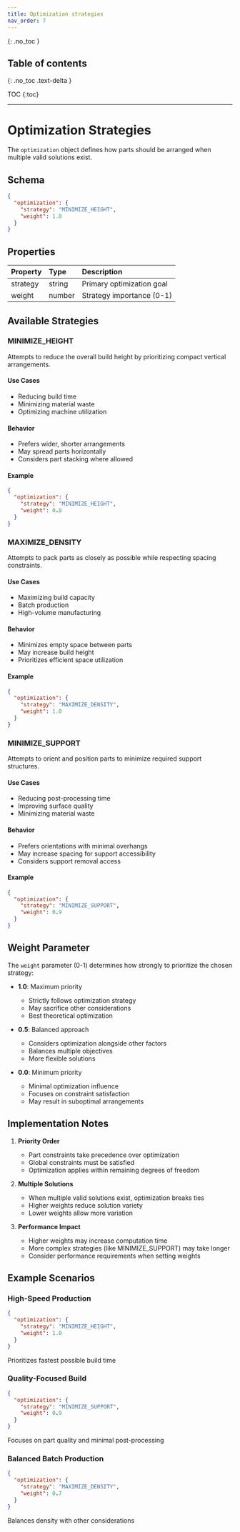 ```yaml
---
title: Optimization strategies
nav_order: 7
---
```


{: .no_toc }

## Table of contents
{: .no_toc .text-delta }

TOC
{:toc}

---

# Optimization Strategies

The `optimization` object defines how parts should be arranged when multiple valid solutions exist.

## Schema

```json
{
  "optimization": {
    "strategy": "MINIMIZE_HEIGHT",
    "weight": 1.0
  }
}
```

## Properties

| Property | Type | Description |
|:---------|:-----|:------------|
| strategy | string | Primary optimization goal |
| weight | number | Strategy importance (0-1) |

## Available Strategies

### MINIMIZE_HEIGHT

Attempts to reduce the overall build height by prioritizing compact vertical arrangements.

#### Use Cases
- Reducing build time
- Minimizing material waste
- Optimizing machine utilization

#### Behavior
- Prefers wider, shorter arrangements
- May spread parts horizontally
- Considers part stacking where allowed

#### Example
```json
{
  "optimization": {
    "strategy": "MINIMIZE_HEIGHT",
    "weight": 0.8
  }
}
```

### MAXIMIZE_DENSITY

Attempts to pack parts as closely as possible while respecting spacing constraints.

#### Use Cases
- Maximizing build capacity
- Batch production
- High-volume manufacturing

#### Behavior
- Minimizes empty space between parts
- May increase build height
- Prioritizes efficient space utilization

#### Example
```json
{
  "optimization": {
    "strategy": "MAXIMIZE_DENSITY",
    "weight": 1.0
  }
}
```

### MINIMIZE_SUPPORT

Attempts to orient and position parts to minimize required support structures.

#### Use Cases
- Reducing post-processing time
- Improving surface quality
- Minimizing material waste

#### Behavior
- Prefers orientations with minimal overhangs
- May increase spacing for support accessibility
- Considers support removal access

#### Example
```json
{
  "optimization": {
    "strategy": "MINIMIZE_SUPPORT",
    "weight": 0.9
  }
}
```

## Weight Parameter

The `weight` parameter (0-1) determines how strongly to prioritize the chosen strategy:

- **1.0**: Maximum priority
  - Strictly follows optimization strategy
  - May sacrifice other considerations
  - Best theoretical optimization

- **0.5**: Balanced approach
  - Considers optimization alongside other factors
  - Balances multiple objectives
  - More flexible solutions

- **0.0**: Minimum priority
  - Minimal optimization influence
  - Focuses on constraint satisfaction
  - May result in suboptimal arrangements

## Implementation Notes

1. **Priority Order**
   - Part constraints take precedence over optimization
   - Global constraints must be satisfied
   - Optimization applies within remaining degrees of freedom

2. **Multiple Solutions**
   - When multiple valid solutions exist, optimization breaks ties
   - Higher weights reduce solution variety
   - Lower weights allow more variation

3. **Performance Impact**
   - Higher weights may increase computation time
   - More complex strategies (like MINIMIZE_SUPPORT) may take longer
   - Consider performance requirements when setting weights

## Example Scenarios

### High-Speed Production
```json
{
  "optimization": {
    "strategy": "MINIMIZE_HEIGHT",
    "weight": 1.0
  }
}
```
Prioritizes fastest possible build time

### Quality-Focused Build
```json
{
  "optimization": {
    "strategy": "MINIMIZE_SUPPORT",
    "weight": 0.9
  }
}
```
Focuses on part quality and minimal post-processing

### Balanced Batch Production
```json
{
  "optimization": {
    "strategy": "MAXIMIZE_DENSITY",
    "weight": 0.7
  }
}
```
Balances density with other considerations